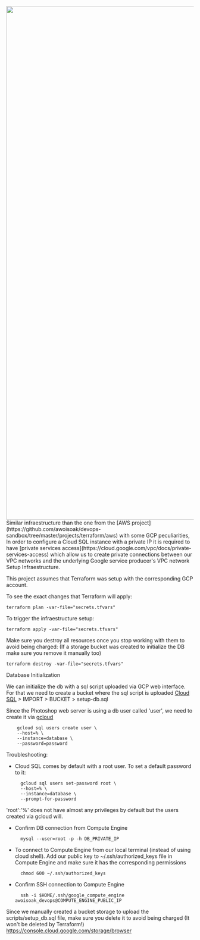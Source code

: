 <img width="1380" src="https://user-images.githubusercontent.com/11469990/206996661-560a55f0-5dff-4ff1-8dad-db8a91e65292.png">
Similar infraestructure than the one from the [AWS project](https://github.com/awoisoak/devops-sandbox/tree/master/projects/terraform/aws) with some GCP peculiarities,
In order to configure a Cloud SQL instance with a private IP it is required to have [private services access](https://cloud.google.com/vpc/docs/private-services-access) which allow us to create private connections between our VPC networks and the underlying Google service producer's VPC network
Setup Infraestructure.

This project assumes that Terraform was setup with the corresponding GCP account.


To see the exact changes that Terraform will apply: 
```console
terraform plan -var-file="secrets.tfvars"
```
To trigger the infraestructure setup:
```console
terraform apply -var-file="secrets.tfvars"
```
Make sure you destroy all resources once you stop working with them to avoid being charged:
(If a storage bucket was created to initialize the DB make sure you remove it manually too)

```console
terraform destroy -var-file="secrets.tfvars"
```




Database Initialization

We can initialize the db with a sql script uploaded via GCP web interface.
For that we need to create a bucket where the sql script is uploaded
[Cloud SQL](https://console.cloud.google.com/sql/instances/database/) > IMPORT > BUCKET > setup-db.sql


Since the Photoshop web server is using a db user called 'user', we need to create it via [gcloud](https://cloud.google.com/sdk/docs/install)

        gcloud sql users create user \
        --host=% \
        --instance=database \
        --password=password

Troubleshooting:

- Cloud SQL comes by default with a root user. To set a default password to it:

        gcloud sql users set-password root \
        --host=% \
        --instance=database \
        --prompt-for-password
'root':'%' does not have almost any privileges by default but the users created via gcloud will.

- Confirm DB connection from Compute Engine 
        
        mysql --user=root -p -h DB_PRIVATE_IP

- To connect to Compute Engine from our local terminal (instead of using cloud shell). Add our public key to ~/.ssh/authorized_keys file in Compute Engine and make sure it has the corresponding permissions
            
        chmod 600 ~/.ssh/authorized_keys

- Confirm SSH connection to Compute Engine
  
        ssh -i $HOME/.ssh/google_compute_engine  awoisoak_devops@COMPUTE_ENGINE_PUBLIC_IP        

Since we manually created a bucket storage to upload the scripts/setup_db.sql file, make sure you delete it to avoid being charged (It won't be deleted by Terraform!)
https://console.cloud.google.com/storage/browser
